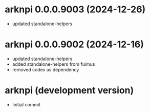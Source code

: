 <!-- NEWS.md is maintained by https://cynkra.github.io/fledge, do not edit -->

# arknpi 0.0.0.9003 (2024-12-26)

* updated standalone-helpers


# arknpi 0.0.0.9002 (2024-12-16)

* updated standalone-helpers
* added standalone-helpers from fuimus
* removed codex as dependency


# arknpi (development version)

   * Initial commit
